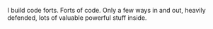 I build code forts. Forts of code. Only a few ways in and out, heavily defended, lots of valuable powerful stuff inside. 
